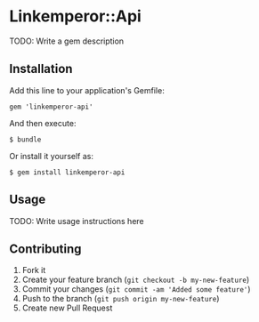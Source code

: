# Linkemperor::Api

TODO: Write a gem description

## Installation

Add this line to your application's Gemfile:

    gem 'linkemperor-api'

And then execute:

    $ bundle

Or install it yourself as:

    $ gem install linkemperor-api

## Usage

TODO: Write usage instructions here

## Contributing

1. Fork it
2. Create your feature branch (`git checkout -b my-new-feature`)
3. Commit your changes (`git commit -am 'Added some feature'`)
4. Push to the branch (`git push origin my-new-feature`)
5. Create new Pull Request
